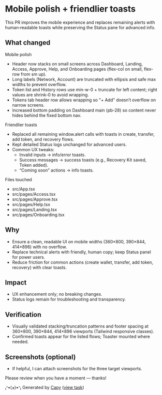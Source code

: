 # Mobile polish + friendlier toasts

This PR improves the mobile experience and replaces remaining alerts with human‑readable toasts while preserving the Status pane for advanced info.

## What changed

Mobile polish
- Header now stacks on small screens across Dashboard, Landing, Access, Approve, Help, and Onboarding pages (flex-col on small, flex-row from sm up).
- Long labels (Network, Account) are truncated with ellipsis and safe max widths to prevent overflow.
- Token list and History rows use min-w-0 + truncate for left content; right values are shrink-0 to avoid wrapping.
- Tokens tab header row allows wrapping so "+ Add" doesn’t overflow on narrow screens.
- Increased bottom padding on Dashboard main (pb-28) so content never hides behind the fixed bottom nav.

Friendlier toasts
- Replaced all remaining window.alert calls with toasts in create, transfer, add token, and recovery flows.
- Kept detailed Status logs unchanged for advanced users.
- Common UX tweaks:
  - Invalid inputs -> info/error toasts.
  - Success messages -> success toasts (e.g., Recovery Kit saved, Token added).
  - “Coming soon” actions -> info toasts.

Files touched
- src/App.tsx
- src/pages/Access.tsx
- src/pages/Approve.tsx
- src/pages/Help.tsx
- src/pages/Landing.tsx
- src/pages/Onboarding.tsx

## Why
- Ensure a clean, readable UI on mobile widths (360×800, 390×844, 414×896) with no overflow.
- Replace technical alerts with friendly, human copy; keep Status panel for power users.
- Reduce friction for common actions (create wallet, transfer, add token, recovery) with clear toasts.

## Impact
- UX enhancement only; no breaking changes.
- Status logs remain for troubleshooting and transparency.

## Verification
- Visually validated stacking/truncation patterns and footer spacing at 360×800, 390×844, 414×896 viewports (Tailwind responsive classes).
- Confirmed toasts appear for the listed flows; Toaster mounted where needed.

## Screenshots (optional)
- If helpful, I can attach screenshots for the three target viewports.

Please review when you have a moment — thanks!

₍ᐢ•(ܫ)•ᐢ₎ Generated by [Capy](https://capy.ai) ([view task](https://capy.ai/project/095842cf-493a-4313-a932-9445b7ec2ed7/task/7af38320-afb8-4c4d-8d36-19062a5dbec1))